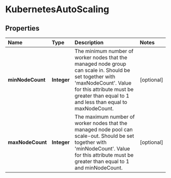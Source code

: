 # KubernetesAutoScaling

## Properties

| Name | Type | Description | Notes |
| :--- | :--- | :--- | :--- |
| **minNodeCount** | **Integer** | The minimum number of worker nodes that the managed node group can scale in. Should be set together with 'maxNodeCount'. Value for this attribute must be greater than equal to 1 and less than equal to maxNodeCount. | \[optional\] |
| **maxNodeCount** | **Integer** | The maximum number of worker nodes that the managed node pool can scale-out. Should be set together with 'minNodeCount'. Value for this attribute must be greater than equal to 1 and minNodeCount. | \[optional\] |

